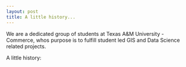 ```yaml
---
layout: post
title: A little history...
---
```


We are a dedicated group of students at Texas A&M University - Commerce, whos purpose is to fulfill student led GIS and Data Science related projects.

A little history: 

